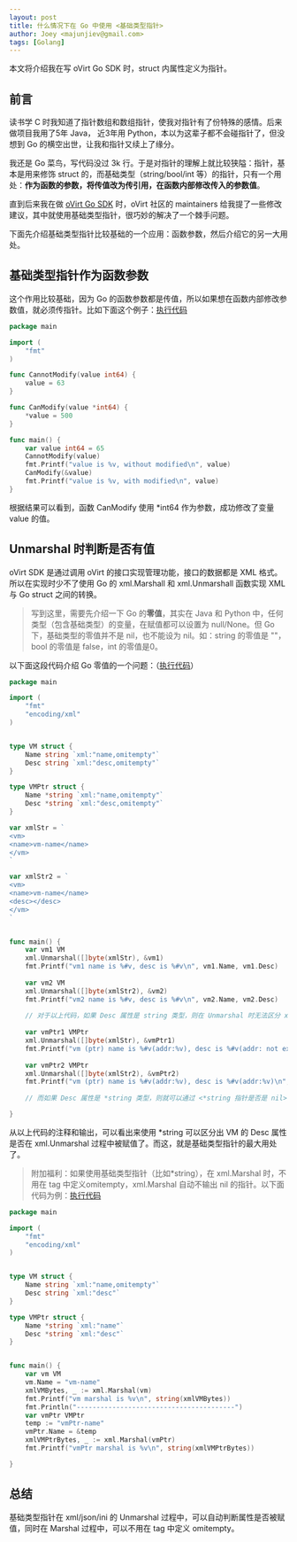 ```yaml
---
layout: post
title: 什么情况下在 Go 中使用 <基础类型指针>
author: Joey <majunjiev@gmail.com>
tags: [Golang]
---
```


本文将介绍我在写 oVirt Go SDK 时，struct 内属性定义为指针。

<!--more-->

## 前言

读书学 C 时我知道了指针数组和数组指针，使我对指针有了份特殊的感情。后来做项目我用了5年 Java， 近3年用 Python，本以为这辈子都不会碰指针了，但没想到 Go 的横空出世，让我和指针又续上了缘分。

我还是 Go 菜鸟，写代码没过 3k 行。于是对指针的理解上就比较狭隘：指针，基本是用来修饰 struct 的，而基础类型（string/bool/int 等）的指针，只有一个用处：**作为函数的参数，将传值改为传引用，在函数内部修改传入的参数值**。

直到后来我在做 [oVirt Go SDK](https://github.com/imjoey/ovirt-engine-sdk-go) 时，oVirt 社区的 maintainers 给我提了一些修改建议，其中就使用基础类型指针，很巧妙的解决了一个棘手问题。

下面先介绍基础类型指针比较基础的一个应用：函数参数，然后介绍它的另一大用处。


## 基础类型指针作为函数参数

这个作用比较基础，因为 Go 的函数参数都是传值，所以如果想在函数内部修改参数值，就必须传指针。比如下面这个例子：[执行代码](https://play.golang.org/p/RRPt9C3Lua)
```go
package main

import (
	"fmt"
)

func CannotModify(value int64) {
	value = 63
}

func CanModify(value *int64) {
	*value = 500
}

func main() {
	var value int64 = 65
	CannotModify(value)
	fmt.Printf("value is %v, without modified\n", value)
	CanModify(&value)
	fmt.Printf("value is %v, with modified\n", value)
}

```

根据结果可以看到，函数 CanModify 使用 *int64 作为参数，成功修改了变量 value 的值。


## Unmarshal 时判断是否有值

oVirt SDK 是通过调用 oVirt 的接口实现管理功能，接口的数据都是 XML 格式。所以在实现时少不了使用 Go 的 xml.Marshall 和 xml.Unmarshall 函数实现 XML 与 Go struct 之间的转换。

> 写到这里，需要先介绍一下 Go 的**零值**，其实在 Java 和 Python 中，任何类型（包含基础类型）的变量，在赋值都可以设置为 null/None。但 Go 下，基础类型的零值并不是 nil，也不能设为 nil。如：string 的零值是 ""，bool 的零值是 false，int 的零值是0。

以下面这段代码介绍 Go 零值的一个问题：（[执行代码](https://play.golang.org/p/2bpy1tg09r)）

```go
package main

import (
	"fmt"
	"encoding/xml"
)


type VM struct {
	Name string `xml:"name,omitempty"`
	Desc string `xml:"desc,omitempty"`
}

type VMPtr struct {
	Name *string `xml:"name,omitempty"`
	Desc *string `xml:"desc,omitempty"`
}

var xmlStr = `
<vm>
<name>vm-name</name>
</vm>
`

var xmlStr2 = `
<vm>
<name>vm-name</name>
<desc></desc>
</vm>
`


func main() {
	var vm1 VM
	xml.Unmarshal([]byte(xmlStr), &vm1)
	fmt.Printf("vm1 name is %#v, desc is %#v\n", vm1.Name, vm1.Desc)
	
	var vm2 VM
	xml.Unmarshal([]byte(xmlStr2), &vm2)
	fmt.Printf("vm2 name is %#v, desc is %#v\n", vm2.Name, vm2.Desc)
	
	// 对于以上代码，如果 Desc 属性是 string 类型，则在 Unmarshal 时无法区分 xml 中：<不存在desc属性> 还是 <desc是空串("")>
	
	var vmPtr1 VMPtr
	xml.Unmarshal([]byte(xmlStr), &vmPtr1)
	fmt.Printf("vm (ptr) name is %#v(addr:%v), desc is %#v(addr: not exits)\n", *vmPtr1.Name, vmPtr1.Name, vmPtr1.Desc)
	
	var vmPtr2 VMPtr
	xml.Unmarshal([]byte(xmlStr2), &vmPtr2)
	fmt.Printf("vm (ptr) name is %#v(addr:%v), desc is %#v(addr:%v)\n", *vmPtr2.Name, vmPtr2.Name, *vmPtr2.Desc, vmPtr2.Desc)
	
	// 而如果 Desc 属性是 *string 类型，则就可以通过 <*string 指针是否是 nil> 去判断xml中是否有desc属性了

}

```

从以上代码的注释和输出，可以看出来使用 *string 可以区分出 VM 的 Desc 属性是否在 xml.Unmarshal 过程中被赋值了。而这，就是基础类型指针的最大用处了。

> 附加福利：如果使用基础类型指针（比如*string），在 xml.Marshal 时，不用在 tag 中定义omitempty，xml.Marshal 自动不输出 nil 的指针。以下面代码为例：[执行代码](https://play.golang.org/p/ZMaXB3_qnS)

```go
package main

import (
	"fmt"
	"encoding/xml"
)


type VM struct {
	Name string `xml:"name,omitempty"`
	Desc string `xml:"desc"`
}

type VMPtr struct {
	Name *string `xml:"name"`
	Desc *string `xml:"desc"`
}


func main() {
	var vm VM
	vm.Name = "vm-name"
	xmlVMBytes, _ := xml.Marshal(vm)
	fmt.Printf("vm marshal is %v\n", string(xmlVMBytes))
	fmt.Println("----------------------------------------")
	var vmPtr VMPtr
	temp := "vmPtr-name"
	vmPtr.Name = &temp
	xmlVMPtrBytes, _ := xml.Marshal(vmPtr)
	fmt.Printf("vmPtr marshal is %v\n", string(xmlVMPtrBytes))

}
```


## 总结

基础类型指针在 xml/json/ini 的 Unmarshal 过程中，可以自动判断属性是否被赋值，同时在 Marshal 过程中，可以不用在 tag 中定义 omitempty。